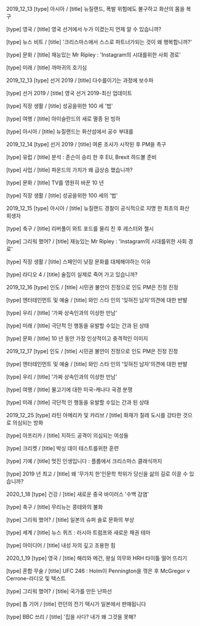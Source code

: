 2019_12_13
[type] 아시아 / [title] 뉴질랜드, 폭발 위험에도 불구하고 화산의 몸을 복구 

[type] 영국 / [title] 영국 선거에서 누가 이겼는지 언제 알 수 있습니까? 

[type] 뉴스 비트 / [title] '크리스마스에서 스스로 파트너가되는 것이 왜 행복합니까?' 

[type] 문화 / [title] 재능있는 Mr Ripley : 'Instagram의 시대를위한 사회 경로' 

[type] 미래 / [title] 까마귀의 호기심 

2019_12_13
[type] 선거 2019 / [title] 다수를이기는 과정에 보수파 

[type] 선거 2019 / [title] 영국 선거 2019-최신 업데이트 

[type] 직장 생활 / [title] 성공을위한 100 세 '법' 

[type] 여행 / [title] 아이슬란드의 새로 멸종 된 빙하 

[type] 아시아 / [title] 뉴질랜드는 화산섬에서 공수 부대를 

2019_12_14
[type] 선거 2019 / [title] 여론 조사가 시작된 후 PM을 촉구 

[type] 유럽 / [title] 분석 : 존슨이 승리 한 후 EU, Brexit 하드볼 준비 

[type] 사업 / [title] 파운드의 가치가 왜 급상승 했습니까? 

[type] 문화 / [title] TV를 영원히 바꾼 10 년 

[type] 직장 생활 / [title] 성공을위한 100 세의 '법' 

2019_12_15
[type] 아시아 / [title] 뉴질랜드 경찰이 공식적으로 지명 한 최초의 화산 희생자 

[type] 축구 / [title] 리버풀이 와트 포드를 물리 친 후 레스터와 첼시 

[type] 그리워 했어? / [title] 재능있는 Mr Ripley : 'Instagram의 시대를위한 사회 경로' 

[type] 직장 생활 / [title] 스페인이 낮잠 문화를 대체해야하는 이유 

[type] 라디오 4 / [title] 술집이 실제로 죽어 가고 있습니까? 

2019_12_16
[type] 인도 / [title] 시민권 불안이 진정으로 인도 PM은 진정 진정 

[type] 엔터테인먼트 및 예술 / [title] 와인 스타 인의 '잊혀진 남자'의견에 대한 반발 

[type] 우리 / [title] '가짜 상속인과의 이상한 만남' 

[type] 미래 / [title] 극단적 인 행동을 유발할 수있는 간과 된 상태 

[type] 문화 / [title] 10 년 동안 가장 인상적이고 충격적인 이미지 

2019_12_17
[type] 인도 / [title] 시민권 불안이 진정으로 인도 PM은 진정 진정 

[type] 엔터테인먼트 및 예술 / [title] 와인 스타 인의 '잊혀진 남자'의견에 대한 반발 

[type] 우리 / [title] '가짜 상속인과의 이상한 만남' 

[type] 여행 / [title] 물고기에 대한 미국-캐나다 국경 분쟁 

[type] 미래 / [title] 극단적 인 행동을 유발할 수있는 간과 된 상태 

2019_12_25
[type] 라틴 아메리카 및 카리브 / [title] 화재가 칠레 도시를 강타한 것으로 의심되는 방화 

[type] 아프리카 / [title] 지하드 공격이 의심되는 여성들 

[type] 크리켓 / [title] 박싱 데이 테스트를위한 훈련 

[type] 기예 / [title] 멋진 인생입니다 : 플롭에서 크리스마스 클래식까지 

[type] 2019 년 최고 / [title] 왜 '무가치 한'인문학 학위가 당신을 삶의 길로 이끌 수 있습니까? 

2020_1_18
[type] 건강 / [title] 새로운 중국 바이러스 '수백 감염' 

[type] 축구 / [title] 무리뉴는 콩테와의 불화 

[type] 그리워 했어? / [title] 일본의 슈퍼 솔로 문화의 부상 

[type] 세계 / [title] 뉴스 퀴즈 : 러시아 트럼프와 새로운 채권 테마 

[type] 아이디어 / [title] 내성 자의 깊고 조용한 힘 

2020_1_19
[type] 영국 / [title] 해리와 메건, 왕실 의무와 HRH 타이틀 떨어 뜨리기 

[type] 혼합 무술 / [title] UFC 246 : Holm이 Pennington을 꺾은 후 McGregor v Cerrone-라디오 및 텍스트 

[type] 그리워 했어? / [title] 국가를 만든 난파선 

[type] 톱 기어 / [title] 런던의 전기 택시가 일본에서 판매됩니다 

[type] BBC 쓰리 / [title] '집을 사다? 내가 왜 그것을 못해? 

